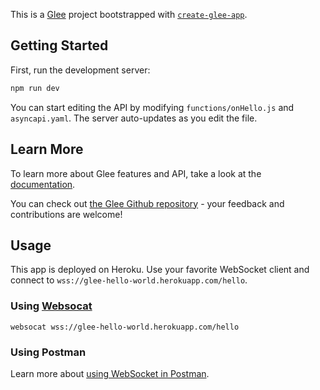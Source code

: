 This is a [Glee](https://github.com/asyncapi/glee) project bootstrapped with [`create-glee-app`](https://github.com/asyncapi/create-glee-app).

## Getting Started

First, run the development server:

```bash
npm run dev
```

You can start editing the API by modifying `functions/onHello.js` and `asyncapi.yaml`. The server auto-updates as you edit the file.

## Learn More

To learn more about Glee features and API, take a look at the [documentation](https://asyncapi.org/glee/docs).

You can check out [the Glee Github repository](https://github.com/asyncapi/glee/) - your feedback and contributions are welcome!

## Usage

This app is deployed on Heroku. Use your favorite WebSocket client and connect to `wss://glee-hello-world.herokuapp.com/hello`.

### Using [Websocat](https://github.com/vi/websocat)

```
websocat wss://glee-hello-world.herokuapp.com/hello
```

### Using Postman

Learn more about [using WebSocket in Postman](https://learning.postman.com/docs/sending-requests/supported-api-frameworks/websocket/).